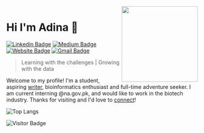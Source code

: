 <img align='right' src='https://user-images.githubusercontent.com/5713670/87202985-820dcb80-c2b6-11ea-9f56-7ec461c497c3.gif' width='200'>

# Hi I'm Adina 👋

[![Linkedin Badge](https://img.shields.io/badge/-adinanadeem-blue?style=flat&logo=Linkedin&logoColor=white&link=https://www.linkedin.com/in/adina-nadeem/)](https://www.linkedin.com/in/adina-nadeem/)
[![Medium Badge](https://img.shields.io/badge/-@adinanadeem-000000?style=flat&labelColor=000000&logo=Medium&link=https://medium.com/@adinanadeem)](https://medium.com/@adinanadeem)
[![Website Badge](https://img.shields.io/badge/-adinanadeem.info-47CCCC?style=flat&logo=Google-Chrome&logoColor=white&link=https://adinanadeem.info)](https://adinanadeem.info)
[![Gmail Badge](https://img.shields.io/badge/-adinanadeem-c14438?style=flat&logo=Gmail&logoColor=white&link=mailto:adinanadeem@gmail.com)](mailto:adinanadeem@gmail.com)

> Learning with the challenges | Growing with the data

Welcome to my profile! I'm a student, aspiring [writer](https://medium.com/@adinanadeem), bioinformatics enthusiast and full-time adventure seeker. I am current interning @na.gov.pk, and would like to work in the biotech industry. Thanks for visiting and I'd love to [connect](https://www.linkedin.com/in/adinanadeem/)!

![Top Langs](https://github-readme-stats.vercel.app/api/top-langs/?username=a-nadeem9&hide=TeX&layout=compact)

![Visitor Badge](https://visitor-badge.laobi.icu/badge?page_id=a-nadeem9.a-nadeem9)


